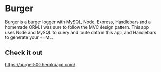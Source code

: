 # Burger

Burger is a burger logger with MySQL, Node, Express, Handlebars and a homemade ORM. I was sure to follow the MVC design pattern. This app uses Node and MySQL to query and route data in this app, and Handlebars to generate your HTML.

## Check it out 

https://burger500.herokuapp.com/